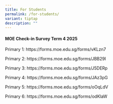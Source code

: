 ```yaml
---
title: For Students
permalink: /for-students/
variant: tiptap
description: ""
---
```

<h4><strong>MOE Check-in Survey Term 4 2025</strong></h4>
<p></p>
<p>Primary 1<em>: </em><a rel="noopener noreferrer nofollow" target="_blank">https://forms.moe.edu.sg/forms/vKLzn7</a>
</p>
<p>Primary 2: <a rel="noopener noreferrer nofollow" target="_blank">https://forms.moe.edu.sg/forms/JBB29l</a>
</p>
<p>Primary 3: <a rel="noopener noreferrer nofollow" target="_blank">https://forms.moe.edu.sg/forms/J5DERp</a>
</p>
<p>Primary 4: <a rel="noopener noreferrer nofollow" target="_blank">https://forms.moe.edu.sg/forms/JAz3pG</a>
</p>
<p>Primary 5: <a rel="noopener noreferrer nofollow" target="_blank">https://forms.moe.edu.sg/forms/oOqLdV</a>
</p>
<p>Primary 6: <a rel="noopener noreferrer nofollow" target="_blank">https://forms.moe.edu.sg/forms/odKlaW</a>
</p>
<p></p>
<p></p>